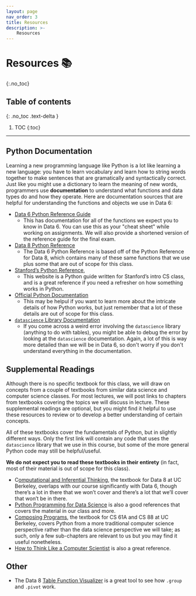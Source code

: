 ```yaml
---
layout: page
nav_order: 3
title: Resources
description: >-
    Resources
---
```


# Resources	&#x1F4DA;
{:.no_toc}

## Table of contents
{: .no_toc .text-delta }

1. TOC
{:toc}

---

## Python Documentation

Learning a new programming language like Python is a lot like learning a new language: you have to learn vocabulary and learn how to string words together to make sentences that are gramatically and syntactically correct. Just like you might use a dictionary to learn the meaning of new words, programmers use **documentation** to understand what functions and data types do and how they operate. Here are documentation sources that are helpful for understanding the functions and objects we use in Data 6:
* [Data 6 Python Reference Guide](https://data6.org/su22/reference/)
  * This has documentation for all of the functions we expect you to know in Data 6. You can use this as your "cheat sheet" while working on assignments. We will also provide a shortened version of the reference guide for the final exam.
* [Data 8 Python Reference](http://data8.org/sp22/python-reference.html)
  * The Data 6 Python Reference is based off of the Python Reference for Data 8, which contains many of these same functions that we use plus some that are out of scope for this class.
* [Stanford’s Python Reference](https://cs.stanford.edu/people/nick/py),
  * This website is a Python guide written for Stanford’s intro CS class, and is a great reference if you need a refresher on how something works in Python.
* [Official Python Documentation](https://docs.python.org/3/tutorial/index.html)
  * This may be helpul if you want to learn more about the intricate details of how Python works, but just remember that a lot of these details are out of scope for this class.
* [`datascience` Library Documentation](http://data8.org/datascience/tutorial.html)
  * If you come across a weird error involving the `datascience` library (anything to do with tables), you might be able to debug the error by looking at the `datascience` documentation. Again, a lot of this is way more detailed than we will be in Data 6, so don't worry if you don't understand everything in the documentation.

## Supplemental Readings

Although there is no specific textbook for this class, we will draw on concepts from a couple of textbooks from similar data science and computer science classes. For most lectures, we will post links to chapters from textbooks covering the topics we will discuss in lecture. These supplemental readings are optional, but you might find it helpful to use these resources to review or to develop a better understanding of certain concepts.

All of these textbooks cover the fundamentals of Python, but in slightly different ways. Only the first link will contain any code that uses the `datascience` library that we use in this course, but some of the more general Python code may still be helpful/useful.

**We do not expect you to read these textbooks in their entirety** (in fact, most of their material is out of scope for this class).

* C[omputational and Inferential Thinking](http://inferentialthinking.com/), the textbook for Data 8 at UC Berkeley, overlaps with our course significantly with Data 6, though there’s a lot in there that we won’t cover and there’s a lot that we’ll cover that won’t be in there.
* [Python Programming for Data Science](https://www.tomasbeuzen.com/python-programming-for-data-science/chapters/chapter1-basics.html) is also a good references that covers the material in our class and more.
* [Composing Programs](http://composingprograms.com/), the textbook for CS 61A and CS 88 at UC Berkeley, covers Python from a more traditional computer science perspective rather than the data science perspective we will take; as such, only a few sub-chapters are relevant to us but you may find it useful nonetheless.
* [How to Think Like a Computer Scientist](https://runestone.academy/runestone/books/published/thinkcspy/index.html) is also a great reference.

## Other

* The Data 8 [Table Function Visualizer](http://data8.org/interactive_table_functions/) is a great tool to see how `.group` and `.pivot` work.
